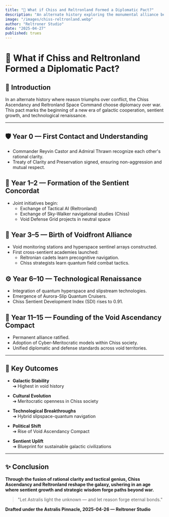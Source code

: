 ```yaml
---
title: "🤝 What if Chiss and Reltronland Formed a Diplomatic Pact?"
description: "An alternate history exploring the monumental alliance between Chiss Ascendancy and Reltronland, forging a new era of sentient growth, technological renaissance, and galactic stability through reason and clarity."
image: "/images/chiss-reltronland.webp"
author: "Reltroner Studio"
date: "2025-04-27"
published: trues
---
```


# 🤝 What if Chiss and Reltronland Formed a Diplomatic Pact?

## 📜 Introduction

In an alternate history where reason triumphs over conflict, the Chiss Ascendancy and Reltronland Space Command choose diplomacy over war. This pact marks the beginning of a new era of galactic cooperation, sentient growth, and technological renaissance.

---

## 🛡️ Year 0 — First Contact and Understanding
- Commander Reyvin Castor and Admiral Thrawn recognize each other's rational clarity.
- Treaty of Clarity and Preservation signed, ensuring non-aggression and mutual respect.

## 🚀 Year 1–2 — Formation of the Sentient Concordat
- Joint initiatives begin:
  - Exchange of Tactical AI (Reltronland)
  - Exchange of Sky-Walker navigational studies (Chiss)
  - Void Defense Grid projects in neutral space

## 🌌 Year 3–5 — Birth of Voidfront Alliance
- Void monitoring stations and hyperspace sentinel arrays constructed.
- First cross-sentient academies launched:
  - Reltronian cadets learn precognitive navigation.
  - Chiss strategists learn quantum field combat tactics.

## ⚙️ Year 6–10 — Technological Renaissance
- Integration of quantum hyperspace and slipstream technologies.
- Emergence of Aurora-Slip Quantum Cruisers.
- Chiss Sentient Development Index (SDI) rises to 0.91.

## 🌠 Year 11–15 — Founding of the Void Ascendancy Compact
- Permanent alliance ratified.
- Adoption of Cyber-Meritocratic models within Chiss society.
- Unified diplomatic and defense standards across void territories.

---

## 🧠 Key Outcomes

- **Galactic Stability**  
  ➔ Highest in void history

- **Cultural Evolution**  
  ➔ Meritocratic openness in Chiss society

- **Technological Breakthroughs**  
  ➔ Hybrid slipspace-quantum navigation

- **Political Shift**  
  ➔ Rise of Void Ascendancy Compact

- **Sentient Uplift**  
  ➔ Blueprint for sustainable galactic civilizations

---

## ✨ Conclusion

**Through the fusion of rational clarity and tactical genius, Chiss Ascendancy and Reltronland reshape the galaxy, ushering in an age where sentient growth and strategic wisdom forge paths beyond war.**

> "Let Astralis light the unknown — and let reason forge eternal bonds."

**Drafted under the Astralis Pinnacle, 2025-04-26 — Reltroner Studio**

